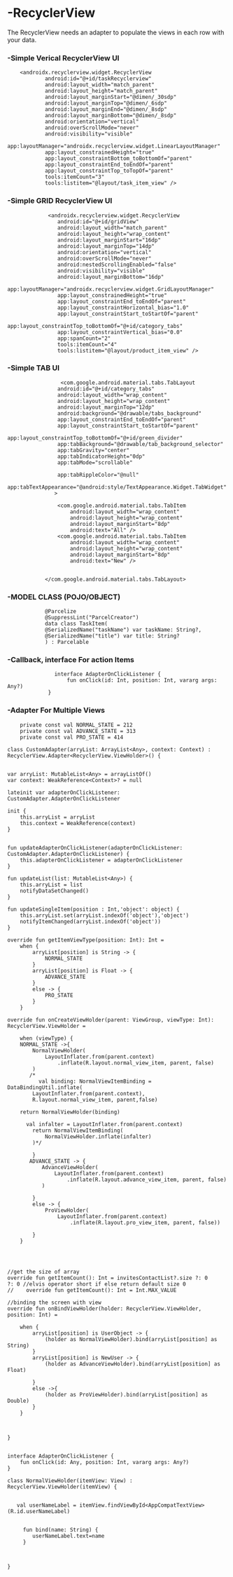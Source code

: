 # -RecyclerView
 The RecyclerView needs an adapter to populate the views in each row with your data.

### -Simple Verical RecyclerView UI

        <androidx.recyclerview.widget.RecyclerView
                android:id="@+id/taskRecyclerview"
                android:layout_width="match_parent"
                android:layout_height="match_parent"
                android:layout_marginStart="@dimen/_30sdp"
                android:layout_marginTop="@dimen/_6sdp"
                android:layout_marginEnd="@dimen/_8sdp"
                android:layout_marginBottom="@dimen/_8sdp"
                android:orientation="vertical"
                android:overScrollMode="never"
                android:visibility="visible"
                app:layoutManager="androidx.recyclerview.widget.LinearLayoutManager"
                app:layout_constrainedHeight="true"
                app:layout_constraintBottom_toBottomOf="parent"
                app:layout_constraintEnd_toEndOf="parent"
                app:layout_constraintTop_toTopOf="parent"
                tools:itemCount="3"
                tools:listitem="@layout/task_item_view" />
                
 ### -Simple GRID RecyclerView UI   

                 <androidx.recyclerview.widget.RecyclerView
                    android:id="@+id/gridView"
                    android:layout_width="match_parent"
                    android:layout_height="wrap_content"
                    android:layout_marginStart="16dp"
                    android:layout_marginTop="14dp"
                    android:orientation="vertical"
                    android:overScrollMode="never"
                    android:nestedScrollingEnabled="false"
                    android:visibility="visible"
                    android:layout_marginBottom="16dp"
                    app:layoutManager="androidx.recyclerview.widget.GridLayoutManager"
                    app:layout_constrainedHeight="true"
                    app:layout_constraintEnd_toEndOf="parent"
                    app:layout_constraintHorizontal_bias="1.0"
                    app:layout_constraintStart_toStartOf="parent"
                    app:layout_constraintTop_toBottomOf="@+id/category_tabs"
                    app:layout_constraintVertical_bias="0.0"
                    app:spanCount="2"
                    tools:itemCount="4"
                    tools:listitem="@layout/product_item_view" />
                    
                    
   ### -Simple TAB UI              
                    
                     <com.google.android.material.tabs.TabLayout
                    android:id="@+id/category_tabs"
                    android:layout_width="wrap_content"
                    android:layout_height="wrap_content"
                    android:layout_marginTop="12dp"
                    android:background="@drawable/tabs_background"
                    app:layout_constraintEnd_toEndOf="parent"
                    app:layout_constraintStart_toStartOf="parent"
                    app:layout_constraintTop_toBottomOf="@+id/green_divider"
                    app:tabBackground="@drawable/tab_background_selector"
                    app:tabGravity="center"
                    app:tabIndicatorHeight="0dp"
                    app:tabMode="scrollable"

                    app:tabRippleColor="@null"
                    app:tabTextAppearance="@android:style/TextAppearance.Widget.TabWidget"
                   >

                    <com.google.android.material.tabs.TabItem
                        android:layout_width="wrap_content"
                        android:layout_height="wrap_content"
                        android:layout_marginStart="8dp"
                        android:text="All" />
                    <com.google.android.material.tabs.TabItem
                        android:layout_width="wrap_content"
                        android:layout_height="wrap_content"
                        android:layout_marginStart="8dp"
                        android:text="New" />
           

                </com.google.android.material.tabs.TabLayout>
                
 ### -MODEL CLASS (POJO/OBJECT)
                
               
                @Parcelize
                @SuppressLint("ParcelCreator")
                data class TaskItem(
                @SerializedName("taskName") var taskName: String?,
                @SerializedName("title") var title: String?
                ) : Parcelable
                
                
           
 ### -Callback, interface For action Items
 
                   interface AdapterOnClickListener {
                       fun onClick(id: Int, position: Int, vararg args: Any?)
                 }


 ### -Adapter For Multiple Views


        private const val NORMAL_STATE = 212
        private const val ADVANCE_STATE = 313
        private const val PRO_STATE = 414

    class CustomAdapter(arryList: ArrayList<Any>, context: Context) : RecyclerView.Adapter<RecyclerView.ViewHolder>() {


    var arryList: MutableList<Any> = arrayListOf()
    var context: WeakReference<Context>? = null

    lateinit var adapterOnClickListener: CustomAdapter.AdapterOnClickListener

    init {
        this.arryList = arryList
        this.context = WeakReference(context)
    }


    fun updateAdapterOnClickListener(adapterOnClickListener: CustomAdapter.AdapterOnClickListener) {
        this.adapterOnClickListener = adapterOnClickListener
    }

    fun updateList(list: MutableList<Any>) {
        this.arryList = list
        notifyDataSetChanged()
    }

    fun updateSingleItem(position : Int,'object': object) {
        this.arryList.set(arryList.indexOf('object'),'object')
        notifyItemChanged(arryList.indexOf('object'))
    }

    override fun getItemViewType(position: Int): Int =
        when {
            arryList[position] is String -> {
                NORMAL_STATE
            }
            arryList[position] is Float -> {
                ADVANCE_STATE
            }
            else -> {
                PRO_STATE
            }
        }

    override fun onCreateViewHolder(parent: ViewGroup, viewType: Int): RecyclerView.ViewHolder =

        when (viewType) {
        NORMAL_STATE ->{
            NormalViewHolder(
                LayoutInflater.from(parent.context)
                    .inflate(R.layout.normal_view_item, parent, false)
            )
           /*   
              val binding: NormalViewItemBinding = DataBindingUtil.inflate(
            LayoutInflater.from(parent.context),
            R.layout.normal_view_item, parent,false)

        return NormalViewHolder(binding)

          val infalter = LayoutInflater.from(parent.context)
            return NormalViewItemBinding(
                NormalViewHolder.inflate(infalter)
            )*/
            
            }
           ADVANCE_STATE -> {
               AdvanceViewHolder(
                   LayoutInflater.from(parent.context)
                       .inflate(R.layout.advance_view_item, parent, false)
               )
          
            }
            else -> {
                ProViewHolder(
                    LayoutInflater.from(parent.context)
                        .inflate(R.layout.pro_view_item, parent, false))
      
            }
        }




    //get the size of array
    override fun getItemCount(): Int = invitesContactList?.size ?: 0
    ?: 0 //elvis operator short if else return default size 0
    //    override fun getItemCount(): Int = Int.MAX_VALUE

    //binding the screen with view
    override fun onBindViewHolder(holder: RecyclerView.ViewHolder, position: Int) =

        when {
            arryList[position] is UserObject -> {
                (holder as NormalViewHolder).bind(arryList[position] as String)
            }
            arryList[position] is NewUser -> {
                (holder as AdvanceViewHolder).bind(arryList[position] as Float)
            
            }
            else ->{
                (holder as ProViewHolder).bind(arryList[position] as Double)
            }
        }


     
    }


    interface AdapterOnClickListener {
        fun onClick(id: Any, position: Int, vararg args: Any?)
    }

    class NormalViewHolder(itemView: View) : RecyclerView.ViewHolder(itemView) {

 
       val userNameLabel = itemView.findViewById<AppCompatTextView>(R.id.userNameLabel)
 

         fun bind(name: String) {
            userNameLabel.text=name
         }



    }








